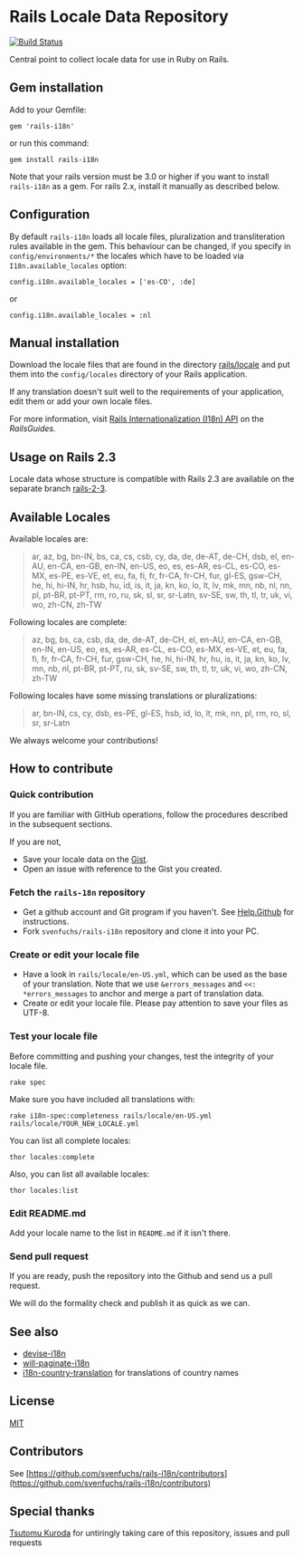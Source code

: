 Rails Locale Data Repository
============================

[![Build Status](https://secure.travis-ci.org/svenfuchs/rails-i18n.png)](http://travis-ci.org/svenfuchs/rails-i18n)

Central point to collect locale data for use in Ruby on Rails.

## Gem installation

Add to your Gemfile:

    gem 'rails-i18n'

or run this command:

    gem install rails-i18n

Note that your rails version must be 3.0 or higher if you want to install `rails-i18n` as a gem. For rails 2.x, install it manually as described below.

## Configuration

By default `rails-i18n` loads all locale files, pluralization and
transliteration rules available in the gem. This behaviour can be changed, if you
specify in `config/environments/*` the locales which have to be loaded via
`I18n.available_locales` option:

    config.i18n.available_locales = ['es-CO', :de]

or

    config.i18n.available_locales = :nl

## Manual installation

Download the locale files that are found in the directory [rails/locale](http://github.com/svenfuchs/rails-i18n/tree/master/rails/locale/) and put them into the `config/locales` directory of your Rails application.

If any translation doesn't suit well to the requirements of your application, edit them or add your own locale files.

For more information, visit [Rails Internationalization (I18n) API](http://guides.rubyonrails.org/i18n.html) on the _RailsGuides._

## Usage on Rails 2.3

Locale data whose structure is compatible with Rails 2.3 are available on the separate branch [rails-2-3](https://github.com/svenfuchs/rails-i18n/tree/rails-2-3).

## Available Locales

Available locales are:

> ar, az, bg, bn-IN, bs, ca, cs, csb, cy, da, de, de-AT, de-CH, dsb, el, en-AU, en-CA, en-GB, en-IN, en-US, eo,
> es, es-AR, es-CL, es-CO, es-MX, es-PE, es-VE, et, eu, fa, fi, fr, fr-CA, fr-CH, fur, gl-ES,
> gsw-CH, he, hi, hi-IN, hr, hsb, hu, id, is, it, ja, kn, ko, lo, lt, lv, mk, mn, nb,
> nl, nn, pl, pt-BR, pt-PT, rm, ro, ru, sk, sl, sr, sr-Latn, sv-SE, sw, th,
> tl, tr, uk, vi, wo, zh-CN, zh-TW

Following locales are complete:

> az, bg, bs, ca, csb, da, de, de-AT, de-CH, el, en-AU, en-CA, en-GB, en-IN, en-US, eo, es, es-AR, es-CL, es-CO, es-MX, es-VE, et,
> eu, fa, fi, fr, fr-CA, fr-CH, fur, gsw-CH, he, hi, hi-IN, hr, hu, is, it, ja, kn, ko, lv, mn, nb,
> nl, pt-BR, pt-PT, ru, sk, sv-SE, sw, th, tl, tr, uk, vi, wo, zh-CN, zh-TW

Following locales have some missing translations or pluralizations:

> ar, bn-IN, cs, cy, dsb, es-PE, gl-ES, hsb, id, lo, lt, mk, nn, pl, rm, ro, sl, sr, sr-Latn

We always welcome your contributions!

## How to contribute

### Quick contribution

If you are familiar with GitHub operations, follow the procedures described in the subsequent sections.

If you are not,

* Save your locale data on the [Gist](http://gist.github.com).
* Open an issue with reference to the Gist you created.

### Fetch the `rails-18n` repository

* Get a github account and Git program if you haven't. See [Help.Github](http://help.github.com/) for instructions.
* Fork `svenfuchs/rails-i18n` repository and clone it into your PC.

### Create or edit your locale file

* Have a look in `rails/locale/en-US.yml`, which can be used as the base of your translation.
  Note that we use `&errors_messages` and `<<: *errors_messages` to anchor and merge a part of translation data.
* Create or edit your locale file.
  Please pay attention to save your files as UTF-8.

### Test your locale file

Before committing and pushing your changes, test the integrity of your locale file.

    rake spec

Make sure you have included all translations with:

    rake i18n-spec:completeness rails/locale/en-US.yml rails/locale/YOUR_NEW_LOCALE.yml

You can list all complete locales:

    thor locales:complete

Also, you can list all available locales:

    thor locales:list

### Edit README.md

Add your locale name to the list in `README.md` if it isn't there.

### Send pull request

If you are ready, push the repository into the Github and send us a pull request.

We will do the formality check and publish it as quick as we can.

## See also

* [devise-i18n](https://github.com/tigrish/devise-i18n)
* [will-paginate-i18n](https://github.com/tigrish/will-paginate-i18n)
* [i18n-country-translation](https://github.com/onomojo/i18n-country-translations) for translations of country names

## License

[MIT](https://github.com/svenfuchs/rails-i18n/blob/master/MIT-LICENSE.txt)

## Contributors

See [https://github.com/svenfuchs/rails-i18n/contributors](https://github.com/svenfuchs/rails-i18n/contributors)

## Special thanks

[Tsutomu Kuroda](https://github.com/kuroda) for untiringly taking care of this repository, issues and pull requests

